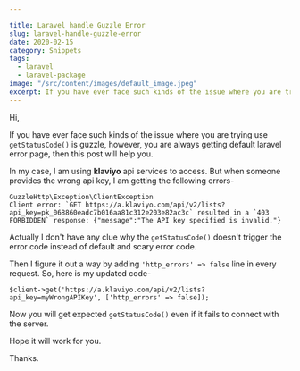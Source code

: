 ```yaml
---

title: Laravel handle Guzzle Error
slug: laravel-handle-guzzle-error
date: 2020-02-15
category: Snippets
tags:
  - laravel
  - laravel-package
image: "/src/content/images/default_image.jpeg"
excerpt: If you have ever face such kinds of the issue where you are trying use `getStatusCode()` is guzzle, however, you are always getting default laravel error page, then this post will help you.
---
```


Hi,

If you have ever face such kinds of the issue where you are trying use `getStatusCode()` is guzzle, however, you are always getting default laravel error page, then this post will help you.

In my case, I am using __klaviyo__ api services to access. But when someone provides the wrong api key, I am getting the following errors-

```
GuzzleHttp\Exception\ClientException
Client error: `GET https://a.klaviyo.com/api/v2/lists?api_key=pk_068860eadc7b016aa81c312e203e82ac3c` resulted in a `403 FORBIDDEN` response: {"message":"The API key specified is invalid."}
```
Actually I don't have any clue why the `getStatusCode()` doesn't trigger the error code instead of default and scary error code.

Then I figure it out a way by adding `'http_errors' => false` line in every request. So, here is my updated code-

```
$client->get('https://a.klaviyo.com/api/v2/lists?api_key=myWrongAPIKey', ['http_errors' => false]);
```

Now you will get expected `getStatusCode()` even if it fails to connect with the server.

Hope it will work for you.

Thanks.